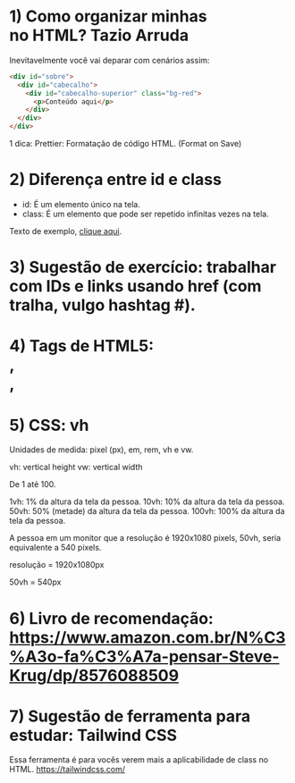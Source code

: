 # 1) Como organizar minhas <div> no HTML? Tazio Arruda

Inevitavelmente você vai deparar com cenários assim:

```html
<div id="sobre">
  <div id="cabecalho">
    <div id="cabecalho-superior" class="bg-red">
      <p>Conteúdo aqui</p>
    </div>
  </div>
</div>
```

1 dica: Prettier: Formatação de código HTML. (Format on Save)

# 2) Diferença entre id e class

- id: É um elemento único na tela.
- class: É um elemento que pode ser repetido infinitas vezes na tela.

<p>Texto de exemplo, <a href="#sobre">clique aqui</a>.</p>

# 3) Sugestão de exercício: trabalhar com IDs e links usando href (com tralha, vulgo hashtag #).

# 4) Tags de HTML5: <section>, <nav>, <article>

# 5) CSS: vh

Unidades de medida: pixel (px), em, rem, vh e vw.

vh: vertical height
vw: vertical width

De 1 até 100.

1vh: 1% da altura da tela da pessoa.
10vh: 10% da altura da tela da pessoa.
50vh: 50% (metade) da altura da tela da pessoa.
100vh: 100% da altura da tela da pessoa.

A pessoa em um monitor que a resolução é 1920x1080 pixels, 50vh, seria equivalente a 540 pixels.

resolução = 1920x1080px

50vh = 540px

# 6) Livro de recomendação: https://www.amazon.com.br/N%C3%A3o-fa%C3%A7a-pensar-Steve-Krug/dp/8576088509

# 7) Sugestão de ferramenta para estudar: Tailwind CSS

Essa ferramenta é para vocês verem mais a aplicabilidade de class no HTML. https://tailwindcss.com/
